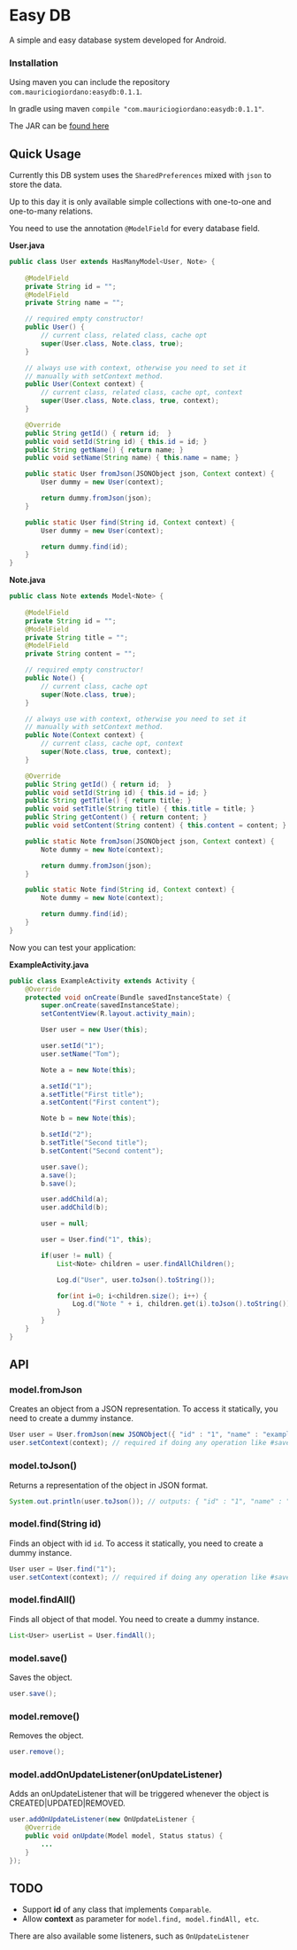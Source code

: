# Easy DB
A simple and easy database system developed for Android.

### Installation

Using maven you can include the repository `com.mauriciogiordano:easydb:0.1.1`.

In gradle using maven `compile "com.mauriciogiordano:easydb:0.1.1"`.

The JAR can be [found here](http://search.maven.org/remotecontent?filepath=com/mauriciogiordano/easydb/0.1.0/easydb-0.1.0-sources.jar)

## Quick Usage

Currently this DB system uses the `SharedPreferences` mixed with `json` to store the data.

Up to this day it is only available simple collections with one-to-one and one-to-many relations.

You need to use the annotation `@ModelField` for every database field.

**User.java**
```java
public class User extends HasManyModel<User, Note> {
    
    @ModelField
    private String id = "";
    @ModelField
    private String name = "";

    // required empty constructor!
    public User() {
        // current class, related class, cache opt
        super(User.class, Note.class, true);
    }

    // always use with context, otherwise you need to set it
    // manually with setContext method.
    public User(Context context) {
        // current class, related class, cache opt, context
        super(User.class, Note.class, true, context);
    }

    @Override
    public String getId() { return id;  }
    public void setId(String id) { this.id = id; }
    public String getName() { return name; }
    public void setName(String name) { this.name = name; }

    public static User fromJson(JSONObject json, Context context) {
        User dummy = new User(context);

        return dummy.fromJson(json);
    }

    public static User find(String id, Context context) {
        User dummy = new User(context);

        return dummy.find(id);
    }
}
```

**Note.java**
```java
public class Note extends Model<Note> {
    
    @ModelField
    private String id = "";
    @ModelField
    private String title = "";
    @ModelField
    private String content = "";

    // required empty constructor!
    public Note() {
        // current class, cache opt
        super(Note.class, true);
    }

    // always use with context, otherwise you need to set it
    // manually with setContext method.
    public Note(Context context) {
        // current class, cache opt, context
        super(Note.class, true, context);
    }

    @Override
    public String getId() { return id;  }
    public void setId(String id) { this.id = id; }
    public String getTitle() { return title; }
    public void setTitle(String title) { this.title = title; }
    public String getContent() { return content; }
    public void setContent(String content) { this.content = content; }

    public static Note fromJson(JSONObject json, Context context) {
        Note dummy = new Note(context);

        return dummy.fromJson(json);
    }

    public static Note find(String id, Context context) {
        Note dummy = new Note(context);

        return dummy.find(id);
    }
}
```

Now you can test your application:

**ExampleActivity.java**
```java
public class ExampleActivity extends Activity {
    @Override
    protected void onCreate(Bundle savedInstanceState) {
        super.onCreate(savedInstanceState);
        setContentView(R.layout.activity_main);

        User user = new User(this);

        user.setId("1");
        user.setName("Tom");

        Note a = new Note(this);

        a.setId("1");
        a.setTitle("First title");
        a.setContent("First content");

        Note b = new Note(this);

        b.setId("2");
        b.setTitle("Second title");
        b.setContent("Second content");

        user.save();
        a.save();
        b.save();

        user.addChild(a);
        user.addChild(b);

        user = null;

        user = User.find("1", this);

        if(user != null) {
            List<Note> children = user.findAllChildren();

            Log.d("User", user.toJson().toString());

            for(int i=0; i<children.size(); i++) {
                Log.d("Note " + i, children.get(i).toJson().toString());
            }
        }
    }
}
```

## API

### model.fromJson

Creates an object from a JSON representation. To access it statically, you need to create a dummy instance.

```java
User user = User.fromJson(new JSONObject({ "id" : "1", "name" : "example" }));
user.setContext(context); // required if doing any operation like #save, #remove, etc.
```

### model.toJson()

Returns a representation of the object in JSON format.

```java
System.out.println(user.toJson()); // outputs: { "id" : "1", "name" : "example" }
```

### model.find(String id)

Finds an object with id `id`. To access it statically, you need to create a dummy instance.

```java
User user = User.find("1");
user.setContext(context); // required if doing any operation like #save, #remove, etc.
```

### model.findAll()

Finds all object of that model. You need to create a dummy instance.

```java
List<User> userList = User.findAll();
```

### model.save()

Saves the object.

```java
user.save();
```

### model.remove()

Removes the object.

```java
user.remove();
```

### model.addOnUpdateListener(onUpdateListener)

Adds an onUpdateListener that will be triggered whenever the object is CREATED|UPDATED|REMOVED.

```java
user.addOnUpdateListener(new OnUpdateListener {
    @Override
    public void onUpdate(Model model, Status status) {
        ...
    }
});
```

## TODO

* Support **id** of any class that implements `Comparable`.
* Allow **context** as parameter for `model.find, model.findAll, etc`.

There are also available some listeners, such as `OnUpdateListener`
